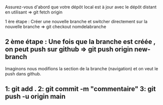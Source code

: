 Assurez-vous d'abord que votre dépôt local est à jour avec le dépôt distant en utilisant => git fetch origin

1 ère étape : Créer une nouvelle branche et switcher directement sur la nouvelle branche => git checkout nomdelabranche

2 ème étape : Une fois que la branche est créée , on peut push sur github => git push origin new-branch
------------------------------------------------------------------------------------------------------------


Imaginons nous modifions la section de la branche (navigation) et on veut le push dans github. 

1: git add .
2: git commit -m "commentaire"
3: git push -u origin main
--------------------------------------------------------------------------------------------------------------
